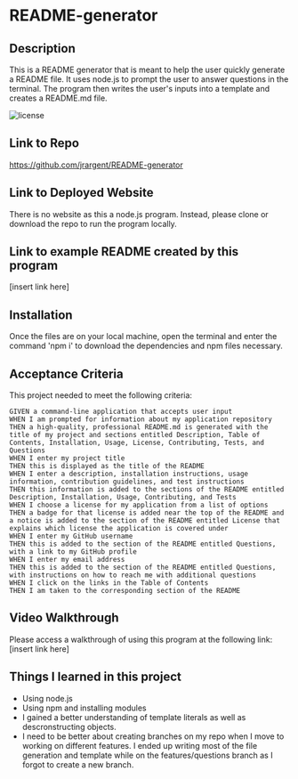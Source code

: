 # README-generator

## Description

This is a README generator that is meant to help the user quickly generate a README file. It uses node.js to prompt the user to answer questions in the terminal. The program then writes the user's inputs into a template and creates a README.md file.

![license](https://img.shields.io/badge/License-unlicense-blueviolet)

## Link to Repo

https://github.com/jrargent/README-generator

## Link to Deployed Website

There is no website as this a node.js program. Instead, please clone or download the repo to run the program locally.

## Link to example README created by this program

[insert link here]

## Installation

Once the files are on your local machine, open the terminal and enter the command 'npm i' to download the dependencies and npm files necessary.

## Acceptance Criteria

This project needed to meet the following criteria:

``` 
GIVEN a command-line application that accepts user input
WHEN I am prompted for information about my application repository
THEN a high-quality, professional README.md is generated with the title of my project and sections entitled Description, Table of Contents, Installation, Usage, License, Contributing, Tests, and Questions
WHEN I enter my project title
THEN this is displayed as the title of the README
WHEN I enter a description, installation instructions, usage information, contribution guidelines, and test instructions
THEN this information is added to the sections of the README entitled Description, Installation, Usage, Contributing, and Tests
WHEN I choose a license for my application from a list of options
THEN a badge for that license is added near the top of the README and a notice is added to the section of the README entitled License that explains which license the application is covered under
WHEN I enter my GitHub username
THEN this is added to the section of the README entitled Questions, with a link to my GitHub profile
WHEN I enter my email address
THEN this is added to the section of the README entitled Questions, with instructions on how to reach me with additional questions
WHEN I click on the links in the Table of Contents
THEN I am taken to the corresponding section of the README 
```

## Video Walkthrough

Please access a walkthrough of using this program at the following link:
[insert link here]


## Things I learned in this project

- Using node.js
- Using npm and installing modules
- I gained a better understanding of template literals as well as descronstructing objects.
- I need to be better about creating branches on my repo when I move to working on different features. I ended up writing most of the file generation and template while on the features/questions branch as I forgot to create a new branch.

